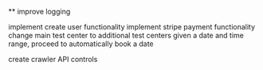 ** improve logging


implement create user functionality
implement stripe payment functionality
change main test center to additional test centers
given a date and time range, proceed to automatically book a date

create crawler API controls
















